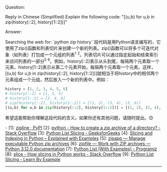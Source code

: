 Question:

Reply in Chinese (Simplified).Explain the following code:
"[(u,b) for u,b in zip(history[::2], history[1::2])]"

Answer:

Searching the web for: `python zip history``段代码是用Python语言编写的，它使用了zip()函数和列表切片来创建一个新的列表。zip()函数可以将多个可迭代对象（如列表）打包成一个元组的列表<sup>1</sup> <sup>2</sup>。列表切片可以通过指定起始和结束索引来访问列表的一部分<sup>5</sup> <sup>6</sup>。例如，history[::2]表示从头到尾，每隔两个元素取一个元素，history[1::2]表示从第二个元素开始，每隔两个元素取一个元素。这样，[(u,b) for u,b in zip(history[::2], history[1::2])]就相当于将history中的相邻两个元素组成一个元组，然后放入一个新的列表中。例如：

```python
history = [1, 2, 3, 4, 5, 6]
# history[::2] = [1, 3, 5]
# history[1::2] = [2, 4, 6]
# zip(history[::2], history[1::2]) = [(1, 2), (3, 4), (5, 6)]
[(u,b) for u,b in zip(history[::2], history[1::2])] = [(1, 2), (3, 4), (5, 6)]
```

希望这能帮助你理解这段代码的含义。如果你还有其他问题，请随时提出。😊

\-
\[1]: [zipline · PyPI](https://pypi.org/project/zipline/)
\[2]: [python - How to create a zip archive of a directory? - Stack Overflow](https://stackoverflow.com/questions/1855095/how-to-create-a-zip-archive-of-a-directory)
\[3]: [Python List Slicing - GeeksforGeeks](https://www.geeksforgeeks.org/python-list-slicing/)
\[4]: [Slicing and Indexing in Python – Explained with Examples](https://www.freecodecamp.org/news/slicing-and-indexing-in-python/)
\[5]: [zipapp — Manage executable Python zip archives](https://docs.python.org/3/library/zipapp.html)
\[6]: [zipfile — Work with ZIP archives — Python 3.12.0 documentation](https://docs.python.org/3/library/zipfile.html)
\[7]: [Python List (With Examples) - Programiz](https://www.programiz.com/python-programming/list)
\[8]: [slice - How slicing in Python works - Stack Overflow](https://stackoverflow.com/questions/509211/how-slicing-in-python-works)
\[9]: [Python List Slicing - Learn By Example](https://www.learnbyexample.org/python-list-slicing/)

<hr/>

